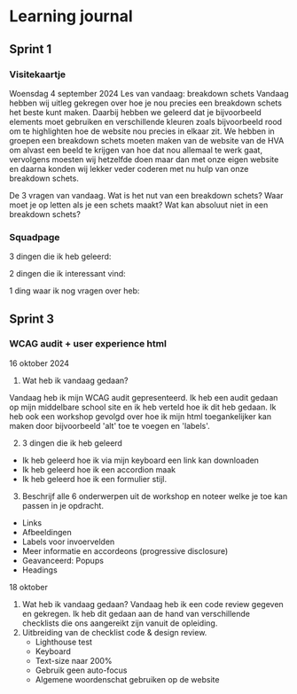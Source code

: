 # Learning journal
## Sprint 1
### Visitekaartje
Woensdag 4 september 2024
Les van vandaag: breakdown schets
Vandaag hebben wij uitleg gekregen over hoe je nou precies een breakdown schets het beste kunt maken. Daarbij hebben we geleerd dat je bijvoorbeeld elements moet gebruiken en verschillende kleuren zoals bijvoorbeeld rood om te highlighten hoe de website nou precies in elkaar zit. We hebben in groepen een breakdown schets moeten maken van de website van de HVA om alvast een beeld te krijgen van hoe dat nou allemaal te werk gaat, vervolgens moesten wij hetzelfde doen maar dan met onze eigen website en daarna konden wij lekker veder coderen met nu hulp van onze breakdown schets.

De 3 vragen van vandaag.
Wat is het nut van een breakdown schets?
Waar moet je op letten als je een schets maakt?
Wat kan absoluut niet in een breakdown schets?

### Squadpage

3 dingen die ik heb geleerd:

2 dingen die ik interessant vind:

1 ding waar ik nog vragen over heb:


## Sprint 3

### WCAG audit + user experience html
16 oktober 2024

1. Wat heb ik vandaag gedaan?

Vandaag heb ik mijn WCAG audit gepresenteerd. Ik heb een audit gedaan op mijn middelbare school site en ik heb verteld hoe ik dit heb gedaan. Ik heb ook een workshop gevolgd over hoe ik mijn html toegankelijker kan maken door bijvoorbeeld 'alt' toe te voegen en 'labels'. 

2. 3 dingen die ik heb geleerd
- Ik heb geleerd hoe ik via mijn keyboard een link kan downloaden
- Ik heb geleerd hoe ik een accordion maak
- Ik heb geleerd hoe ik een formulier stijl.
  
3. Beschrijf alle 6 onderwerpen uit de workshop en noteer welke je toe kan passen in je opdracht.
- Links
- Afbeeldingen
- Labels voor invoervelden
- Meer informatie en accordeons (progressive disclosure)
- Geavanceerd: Popups
- Headings

18 oktober

1. Wat heb ik vandaag gedaan?
Vandaag heb ik een code review gegeven en gekregen. Ik heb dit gedaan aan de hand van verschillende checklists die ons aangereikt zijn vanuit de opleiding.
2. Uitbreiding van de checklist code & design review.
   - Lighthouse test
   - Keyboard
   - Text-size naar 200%
   - Gebruik geen auto-focus
   - Algemene woordenschat gebruiken op de website


